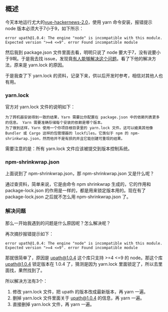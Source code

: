 ## 概述

今天本地运行尤大的[vue-hackernews-2.0](https://github.com/vuejs/vue-hackernews-2.0)，使用 yarn 命令安装，报错提示 node 版本必须大于7小于9，如下所示：

```
error upath@1.0.4: The engine "node" is incompatible with this module. Expected version ">=4 <=9". error Found incompatible module
```

然后我到 package.json 文件里面去看，明明只说了 node 要大于7，没有说要小于9啊。于是我去找 issue，发现竟[有人能够解决这个问题](https://github.com/vuejs/vue-hackernews-2.0/issues/329)。看了下他的解决方法，原来是 yarn.lock 的原因。

于是我查了下 yarn.lock 的资料，记录下来，供以后开发时参考，相信对其他人也有用。

### yarn.lock

官方对 yarn.lock 文件的说明如下：

```
为了跨机器安装得到一致的结果，Yarn 需要比你配置在 package.json 中的依赖列表更多的信息。 Yarn 需要准确存储每个安装的依赖是哪个版本。
为了做到这样，Yarn 使用一个你项目根目录里的 yarn.lock 文件。这可以媲美其他像 Bundler 或 Cargo 这样的包管理器的 lockfiles。它类似于 npm 的 npm-shrinkwrap.json，然而他并不是有损的并且它能创建可重现的结果。
```

需要注意的是：所有 yarn.lock 文件应该被提交到版本控制系统。

### npm-shrinkwrap.json

上面说到了 npm-shrinkwrap.json，那 npm-shrinkwrap.json 又是什么呢？

通过查资料，简单来说，它是由命令 npm shrinkwrap 生成的，它的作用和 package-lock.json 的作用是一样的，都是用来锁定版本用的。现在有了 package-lock.json 之后就不怎么用 npm-shrinkwrap.json 了。

### 解决问题

那么一开始我遇到的问题是什么原因呢？怎么解决呢？

再次摘抄报错提示如下：

```
error upath@1.0.4: The engine "node" is incompatible with this module. Expected version ">=4 <=9". error Found incompatible module
```

那就很简单了，原因是 upath@1.0.4 这个库只支持 >=4 <=9 的 node。那这个库 upath@1.0.4 锁定版本在 1.0.4 了，猜测是因为 yarn.lock 里面锁定了，所以去里面找，果然找到了。

所以解决方法有3个：

1. 修改 yarn.lock 文件，把 upath 的版本改成最新版本，再 yarn 一遍。
2. 删掉 yarn.lock 文件里面关于 upath@1.0.4 的信息，再 yarn 一遍。
3. 直接删掉 yarn.lock 文件，再 yarn 一遍。
